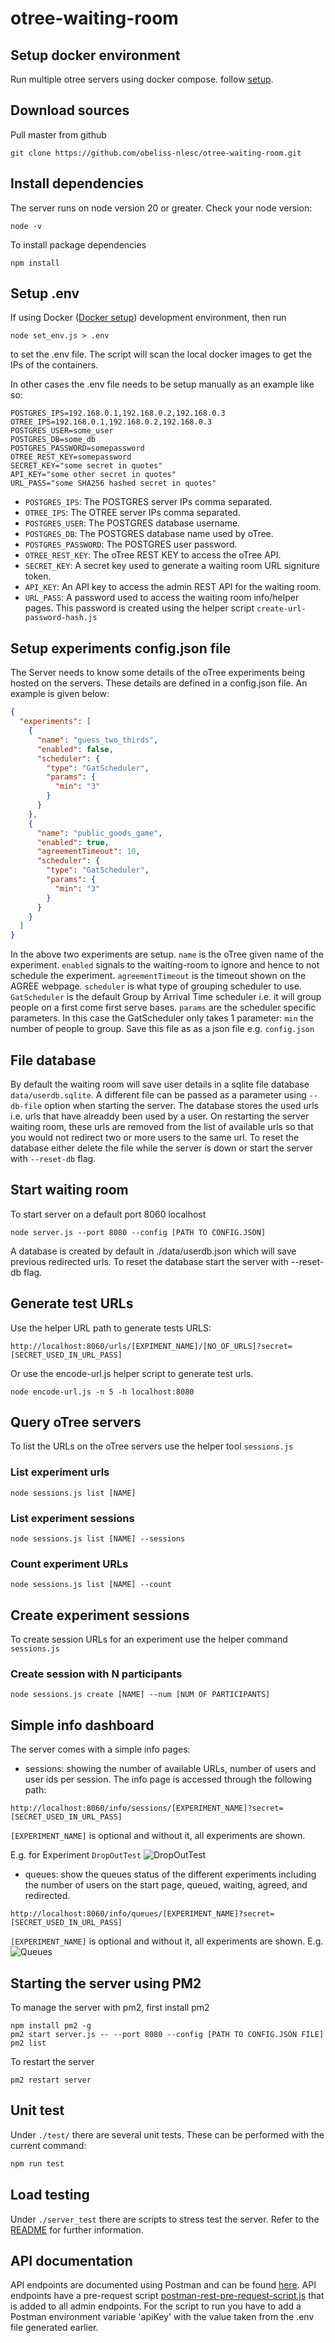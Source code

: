 # otree-waiting-room

## Setup docker environment

Run multiple otree servers using docker compose. follow [setup](https://github.com/obeliss-nlesc/otree-docker).

## Download sources

Pull master from github

```shell
git clone https://github.com/obeliss-nlesc/otree-waiting-room.git
```

## Install dependencies

The server runs on node version 20 or greater. Check your node version:

```shell
node -v
```

To install package dependencies

```shell
npm install
```

## Setup .env

If using Docker ([Docker setup](https://github.com/obeliss-nlesc/otree-docker)) development environment, then run

```shell
node set_env.js > .env
```

to set the .env file. The script will scan the local docker images to get the IPs of the containers.

In other cases the .env file needs to be setup manually as an example like so:

```shell
POSTGRES_IPS=192.168.0.1,192.168.0.2,192.168.0.3
OTREE_IPS=192.168.0.1,192.168.0.2,192.168.0.3
POSTGRES_USER=some_user
POSTGRES_DB=some_db
POSTGRES_PASSWORD=somepassword
OTREE_REST_KEY=somepassword
SECRET_KEY="some secret in quotes"
API_KEY="some other secret in quotes"
URL_PASS="some SHA256 hashed secret in quotes"
```

- `POSTGRES_IPS`: The POSTGRES server IPs comma separated.
- `OTREE_IPS`: The OTREE server IPs comma separated.
- `POSTGRES_USER`: The POSTGRES database username.
- `POSTGRES_DB`: The POSTGRES database name used by oTree.
- `POSTGRES_PASSWORD`: The POSTGRES user password.
- `OTREE_REST_KEY`: The oTree REST KEY to access the oTree API.
- `SECRET_KEY`: A secret key used to generate a waiting room URL signiture token.
- `API_KEY`: An API key to access the admin REST API for the waiting room.
- `URL_PASS`: A password used to access the waiting room info/helper pages. This password is created using the helper script `create-url-password-hash.js`

## Setup experiments config.json file

The Server needs to know some details of the oTree experiments being hosted on the servers.
These details are defined in a config.json file. An example is given below:

```json
{
  "experiments": [
    {
      "name": "guess_two_thirds",
      "enabled": false,
      "scheduler": {
        "type": "GatScheduler",
        "params": {
          "min": "3"
        }
      }
    },
    {
      "name": "public_goods_game",
      "enabled": true,
      "agreementTimeout": 10,
      "scheduler": {
        "type": "GatScheduler",
        "params": {
          "min": "3"
        }
      }
    }
  ]
}
```

In the above two experiments are setup. `name` is the oTree given name of the experiment.
`enabled` signals to the waiting-room to ignore and hence to not schedule the experiment.
`agreementTimeout` is the timeout shown on the AGREE webpage.
`scheduler` is what type of grouping scheduler to use. `GatScheduler` is the default
Group by Arrival Time scheduler i.e. it will group people on a first come first serve bases.
`params` are the scheduler specific parameters. In this case the GatScheduler only takes 1 parameter:
`min` the number of people to group. Save this file as as a json file e.g. `config.json`

## File database

By default the waiting room will save user details in a sqlite file database `data/userdb.sqlite`.
A different file can be passed as a parameter using `--db-file` option when starting the server.
The database stores the used urls i.e. urls that have alreaddy been used by a user.
On restarting the server waiting room, these urls are removed from the list of available urls so that
you would not redirect two or more users to the same url. To reset the database either delete the file
while the server is down or start the server with `--reset-db` flag.

## Start waiting room

To start server on a default port 8060 localhost

```shell
node server.js --port 8080 --config [PATH TO CONFIG.JSON]
```

A database is created by default in ./data/userdb.json which will save previous redirected urls. To reset the database
start the server with --reset-db flag.

## Generate test URLs

Use the helper URL path to generate tests URLS:

```
http://localhost:8060/urls/[EXPIMENT_NAME]/[NO_OF_URLS]?secret=[SECRET_USED_IN_URL_PASS]
```

Or use the encode-url.js helper script to generate test urls.

```shell
node encode-url.js -n 5 -h localhost:8080
```

## Query oTree servers

To list the URLs on the oTree servers use the helper tool `sessions.js`

### List experiment urls

```shell
node sessions.js list [NAME]
```

### List experiment sessions

```shell
node sessions.js list [NAME] --sessions
```

### Count experiment URLs

```shell
node sessions.js list [NAME] --count
```

## Create experiment sessions

To create session URLs for an experiment use the helper command `sessions.js`

### Create session with N participants

```shell
node sessions.js create [NAME] --num [NUM OF PARTICIPANTS]
```

## Simple info dashboard

The server comes with a simple info pages:

- sessions: showing the number of available URLs, number of users and user ids per session. The info page is accessed through the following path:

```
http://localhost:8060/info/sessions/[EXPERIMENT_NAME]?secret=[SECRET_USED_IN_URL_PASS]
```

`[EXPERIMENT_NAME]` is optional and without it, all experiments are shown.

E.g. for Experiment `DropOutTest`
![DropOutTest](./dropouttest_info.png)

- queues: show the queues status of the different experiments including the number of users on the start page, queued, waiting, agreed, and redirected.

```
http://localhost:8060/info/queues/[EXPERIMENT_NAME]?secret=[SECRET_USED_IN_URL_PASS]
```

`[EXPERIMENT_NAME]` is optional and without it, all experiments are shown.
E.g. ![Queues](./queues_info.png)

## Starting the server using PM2

To manage the server with pm2, first install pm2

```shell
npm install pm2 -g
pm2 start server.js -- --port 8080 --config [PATH TO CONFIG.JSON FILE]
pm2 list
```

To restart the server

```shell
pm2 restart server
```

## Unit test

Under `./test/` there are several unit tests. These can be performed with the current command:

```bash
npm run test
```

## Load testing

Under `./server_test` there are scripts to stress test the server. Refer to the [README](./server_test/README.md) for further information.

## API documentation

API endpoints are documented using Postman and can be found [here](https://documenter.getpostman.com/view/1612141/2s9YeG7Bqm).
API endpoints have a pre-request script [postman-rest-pre-request-script.js](postman-rest-pre-request-script.js) that is added to all admin endpoints. For the script to run you have to add a Postman environment variable 'apiKey' with the value taken from the .env file generated earlier.
